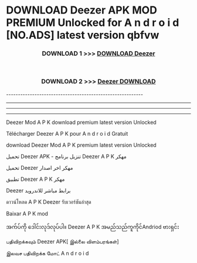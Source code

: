 # DOWNLOAD Deezer  APK MOD PREMIUM Unlocked for A n d r o i d [NO.ADS] latest version qbfvw 



<div align="center">

<h3>DOWNLOAD 1 >>> <a href="https://getmod2.web.app/?judul=Deezer ">DOWNLOAD Deezer </a></h3><br>

<h3>DOWNLOAD 2 >>> <a href="https://getmod2.web.app/?judul=Deezer ">Deezer  DOWNLOAD </a></h3>

</div>
----------------------------------------------------------

----------------------------------------------------------

----------------------------------------------------------

----------------------------------------------------------

Deezer  Mod A P K download premium latest version Unlocked

Télécharger Deezer  A P K pour A n d r o i d Gratuit

download Deezer  Mod A P K premium latest version Unlocked

تحميل Deezer  APK - تنزيل برنامج Deezer  A P K مهكر

تحميل Deezer  مهكر اخر اصدار

تطبيق Deezer  A P K مهكر

Deezer  برابط مباشر للاندرويد

ดาวน์โหลด A P K Deezer  รับเวอร์ชันล่าสุด

Baixar A P K mod

အက်ပ်ကို ဒေါင်းလုဒ်လုပ်ပါ။ Deezer  A P K အမည်သည်ကူကိုင်Andriod ဗားရှင်း

பதிவிறக்கவும் Deezer  APK[ இல்லை விளம்பரங்கள்] 
 
இலவச பதிவிறக்க மோட் A n d r o i d



